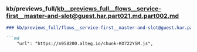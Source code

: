 ### kb/previews_full/kb__previews_full__flows__service-first__master-and-slot@guest.har.part021.md.part002.md

```md
### kb/previews_full/flows__service-first__master-and-slot@guest.har.part021.md (part 002)

```md
    "url": "https://n958200.alteg.io/chunk-KO722YSM.js",
             
```

```

```
